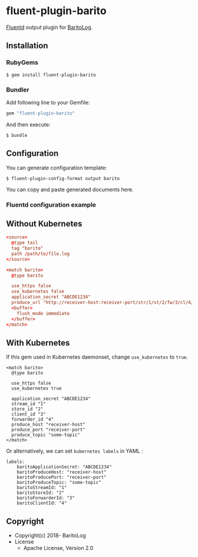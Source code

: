 # fluent-plugin-barito

[Fluentd](https://fluentd.org/) output plugin for [BaritoLog](https://github.com/BaritoLog).

## Installation

### RubyGems

```
$ gem install fluent-plugin-barito
```

### Bundler

Add following line to your Gemfile:

```ruby
gem "fluent-plugin-barito"
```

And then execute:

```
$ bundle
```

## Configuration

You can generate configuration template:

```
$ fluent-plugin-config-format output barito
```

You can copy and paste generated documents here.

### Fluentd configuration example

## Without Kubernetes

```conf
<source>
  @type tail
  tag "barito"
  path /path/to/file.log
</source>

<match barito>
  @type barito

  use_https false
  use_kubernetes false
  application_secret "ABCDE1234"
  produce_url "http://receiver-host:receiver-port/str/1/st/2/fw/3/cl/4/produce/some-topic"
  <buffer>
    flush_mode immediate
  </buffer>
</match>
```

## With Kubernetes
If this gem used in Kubernetes daemonset, change `use_kubernetes` to `true`.

```
<match barito>
  @type barito

  use_https false
  use_kubernetes true

  application_secret "ABCDE1234"
  stream_id "1"
  store_id "2"
  client_id "3"
  forwarder_id "4"
  produce_host "receiver-host"
  produce_port "receiver-port"
  produce_topic "some-topic"
</match>
```

Or alternatively, we can set `kubernetes labels` in YAML :

```
labels:
    baritoApplicationSecret: "ABCDE1234"
    baritoProduceHost: "receiver-host"
    baritoProducePort: "receiver-port"
    baritoProduceTopic: "some-topic"
    baritoStreamId: "1"
    baritoStoreId: "2"
    baritoForwarderId: "3"
    baritoClientId: "4"
```

## Copyright

* Copyright(c) 2018- BaritoLog
* License
  * Apache License, Version 2.0
